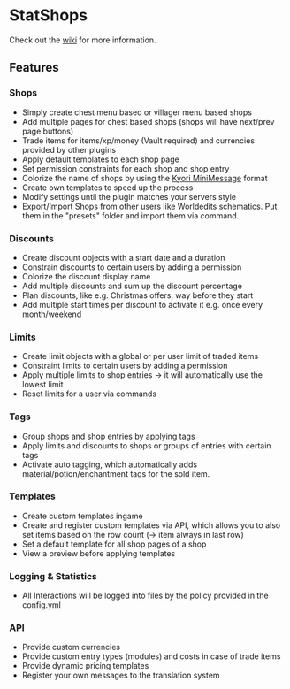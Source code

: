 # StatShops

Check out the [wiki](https://github.com/CubBossa/StatShops/wiki/Getting-Started) for more information.

## Features

### Shops

- Simply create chest menu based or villager menu based shops
- Add multiple pages for chest based shops (shops will have next/prev page buttons)
- Trade items for items/xp/money (Vault required) and currencies provided by other plugins
- Apply default templates to each shop page
- Set permission constraints for each shop and shop entry
- Colorize the name of shops by using the [Kyori MiniMessage](https://docs.adventure.kyori.net/minimessage#the-components) format
- Create own templates to speed up the process
- Modify settings until the plugin matches your servers style
- Export/Import Shops from other users like Worldedits schematics. Put them in the "presets" folder and import them via command.

### Discounts

- Create discount objects with a start date and a duration
- Constrain discounts to certain users by adding a permission
- Colorize the discount display name
- Add multiple discounts and sum up the discount percentage
- Plan discounts, like e.g. Christmas offers, way before they start
- Add multiple start times per discount to activate it e.g. once every month/weekend

### Limits

- Create limit objects with a global or per user limit of traded items
- Constraint limits to certain users by adding a permission
- Apply multiple limits to shop entries -> it will automatically use the lowest limit
- Reset limits for a user via commands

### Tags

- Group shops and shop entries by applying tags
- Apply limits and discounts to shops or groups of entries with certain tags
- Activate auto tagging, which automatically adds material/potion/enchantment tags for the sold item.

### Templates

- Create custom templates ingame
- Create and register custom templates via API, which allows you to also set items based on the row count (-> item
  always in last row)
- Set a default template for all shop pages of a shop
- View a preview before applying templates

### Logging & Statistics

- All Interactions will be logged into files by the policy provided in the config.yml

### API

- Provide custom currencies
- Provide custom entry types (modules) and costs in case of trade items
- Provide dynamic pricing templates
- Register your own messages to the translation system
